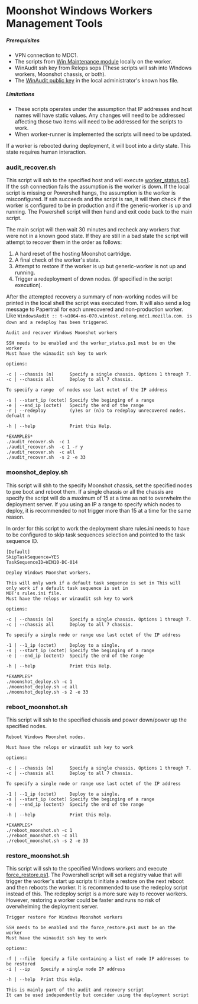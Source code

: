 # Moonshot Windows Workers Management Tools


##### Prerequisites
* VPN connection to MDC1.
* The scripts from [Win Maintenance module](https://github.com/mozilla-platform-ops/ronin_puppet/tree/master/modules/win_maintenance) locally on the worker.
* WinAudit ssh key from Relops sops (These scripts will ssh into WIndows workers, Moonshot chassis, or both).
* The [WinAudit public key](https://github.com/mozilla-platform-ops/ronin_puppet/blob/d28d9a04fd44648e6e131a1b822cfd456427b31e/data/os/Windows.yaml#L53) in the local administrator's known hos file.

##### Limitations
* These scripts operates under the assumption that IP addresses and host names will have static values. Any changes will need to be addressed affecting those two items will need to be addressed for the scripts to work.
* When worker-runner is implemented the scripts will need to be updated.

If a worker is rebooted during deployment, it will boot into a dirty state. This state requires human interaction.

### audit_recover.sh

This script will ssh to the specified host and will execute [worker_status.ps1](https://github.com/mozilla-platform-ops/ronin_puppet/blob/master/modules/win_maintenance/files/worker_status.ps1). If the ssh connection fails the assumption is the worker is down. If the local script is missing or Powershell hangs, the assumption is the worker is misconfigured. If ssh succeeds and the script is ran, it will then check if the worker is configured to be in production and if the generic-worker is up and running. The Powershell script will then hand and exit code back to the main script.

The main script will then wait 30 minutes and recheck any workers that were not in a known good state. If they are still in a bad state the script will attempt to recover them in the order as follows:

1. A hard reset of the hosting Moonshot cartridge.
1. A final check of the worker's state.
2. Attempt to restore if the worker is up but generic-worker is not up and running.
3. Trigger a redeployment of down nodes. (if specified in the script execution).

After the attempted recovery a summary of non-working nodes will be printed in the local shell the script was executed from. It will also send a log message to Papertrail for each unrecovered and non-production worker. Like `WindowsAudit :: t-w1064-ms-070.wintest.releng.mdc1.mozilla.com. is down and a redeploy has been triggered`.

````
Audit and recover Windows Moonshot workers

SSH needs to be enabled and the worker_status.ps1 must be on the worker
Must have the winaudit ssh key to work

options:

-c | --chassis (n)      Specify a single chassis. Options 1 through 7.
-c | --chassis all      Deploy to all 7 chassis.

To specify a range  of nodes use last octet of the IP address

-s | --start_ip (octet) Specify the beginging of a range
-e | --end_ip (octet)   Specify the end of the range
-r | --redeploy         (y)es or (n)o to redeploy unrecovered nodes. defualt n

-h | --help             Print this Help.

*EXAMPLES*
./audit_recover.sh  -c 1
./audit_recover.sh  -c 1 -r y
./audit_recover.sh  -c all
./audit_recover.sh  -s 2 -e 33
````


### moonshot_deploy.sh

This script will shh to the specify Moonshot chassis, set the specified nodes to pxe boot and reboot them. If a single chassis or all the chassis are specify the script will do a maximum of 15 at a time as not to overwhelm the deployment server. If you using an IP a range to specify which nodes to deploy, it is recommended to not trigger more than 15 at a time for the same reason.

In order for this script to work the deployment share rules.ini needs to have to be configured to skip task sequences selection and pointed to the task sequence ID.

```
[Default]
SkipTaskSequence=YES
TaskSequenceID=WIN10-DC-014
```

```
Deploy Windows Moonshot workers.

This will only work if a default task sequence is set in This will only work if a default task sequence is set in
MDT's rules.ini file.
Must have the relops or winaudit ssh key to work

options:

-c | --chassis (n)      Specify a single chassis. Options 1 through 7.
-c | --chassis all      Deploy to all 7 chassis.

To specify a single node or range use last octet of the IP address

-1 | --1_ip (octet)     Deploy to a single.
-s | --start_ip (octet) Specify the beginging of a range
-e | --end_ip (octent)  Specify the end of the range

-h | --help             Print this Help.

*EXAMPLES*
./moonshot_deploy.sh -c 1
./moonshot_deploy.sh -c all
./moonshot_deploy.sh -s 2 -e 33
```


### reboot_moonshot.sh

This script will ssh to the specified chassis and power down/power up the specified nodes.

```
Reboot Windows Moonshot nodes.

Must have the relops or winaudit ssh key to work

options:

-c | --chassis (n)      Specify a single chassis. Options 1 through 7.
-c | --chassis all      Deploy to all 7 chassis.

To specify a single node or range use last octet of the IP address

-1 | --1_ip (octet)     Deploy to a single.
-s | --start_ip (octet) Specify the beginging of a range
-e | --end_ip (octent)  Specify the end of the range

-h | --help             Print this Help.

*EXAMPLES*
./reboot_moonshot.sh -c 1
./reboot_moonshot.sh -c all
./reboot_moonshot.sh -s 2 -e 33
```

### restore_moonshot.sh
This script will ssh to the specified Windows workers and execute [force_restore.ps1](https://github.com/mozilla-platform-ops/ronin_puppet/blob/master/modules/win_maintenance/files/worker_status.ps1). The Powershell script will set a registry value that will trigger the worker's start up scripts ti initiate a restore on the next reboot and then reboots the worker. It is recommended to use the redeploy script instead of this. The redeploy script is a more sure way to recover workers. However, restoring a worker could be faster and runs no risk of overwhelming the deployment server.

```
Trigger restore for Windows Moonshot workers

SSH needs to be enabled and the force_restore.ps1 must be on the worker
Must have the winaudit ssh key to work

options:

-f | --file  Specify a file containing a list of node IP addresses to be restored
-i | --ip    Specify a single node IP address

-h | --help  Print this Help.

This is mainly part of the audit and recovery script
It can be used independently but concider using the deployment script
